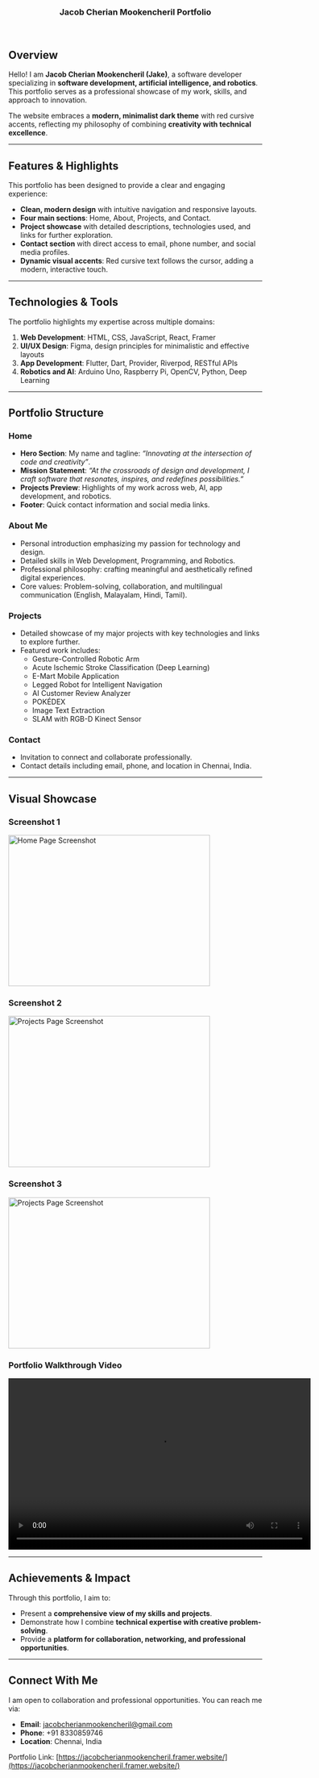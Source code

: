 <a name="readme-top"></a>

<div align="center">

<h3 align="center">Jacob Cherian Mookencheril Portfolio</h3><br>

</div>

## Overview

Hello! I am **Jacob Cherian Mookencheril (Jake)**, a software developer specializing in **software development, artificial intelligence, and robotics**. This portfolio serves as a professional showcase of my work, skills, and approach to innovation.  

The website embraces a **modern, minimalist dark theme** with red cursive accents, reflecting my philosophy of combining **creativity with technical excellence**.

---

## Features & Highlights

This portfolio has been designed to provide a clear and engaging experience:  

- **Clean, modern design** with intuitive navigation and responsive layouts.  
- **Four main sections**: Home, About, Projects, and Contact.  
- **Project showcase** with detailed descriptions, technologies used, and links for further exploration.  
- **Contact section** with direct access to email, phone number, and social media profiles.  
- **Dynamic visual accents**: Red cursive text follows the cursor, adding a modern, interactive touch.  

---

## Technologies & Tools

The portfolio highlights my expertise across multiple domains:  

1. **Web Development**: HTML, CSS, JavaScript, React, Framer  
2. **UI/UX Design**: Figma, design principles for minimalistic and effective layouts  
3. **App Development**: Flutter, Dart, Provider, Riverpod, RESTful APIs  
4. **Robotics and AI**: Arduino Uno, Raspberry Pi, OpenCV, Python, Deep Learning  

---

## Portfolio Structure

### **Home**
- **Hero Section**: My name and tagline: *“Innovating at the intersection of code and creativity”*.  
- **Mission Statement**: *“At the crossroads of design and development, I craft software that resonates, inspires, and redefines possibilities.”*  
- **Projects Preview**: Highlights of my work across web, AI, app development, and robotics.  
- **Footer**: Quick contact information and social media links.  

### **About Me**
- Personal introduction emphasizing my passion for technology and design.  
- Detailed skills in Web Development, Programming, and Robotics.  
- Professional philosophy: crafting meaningful and aesthetically refined digital experiences.  
- Core values: Problem-solving, collaboration, and multilingual communication (English, Malayalam, Hindi, Tamil).  

### **Projects**
- Detailed showcase of my major projects with key technologies and links to explore further.  
- Featured work includes:
  - Gesture-Controlled Robotic Arm  
  - Acute Ischemic Stroke Classification (Deep Learning)  
  - E-Mart Mobile Application  
  - Legged Robot for Intelligent Navigation  
  - AI Customer Review Analyzer  
  - POKÉDEX  
  - Image Text Extraction  
  - SLAM with RGB-D Kinect Sensor  

### **Contact**
- Invitation to connect and collaborate professionally.  
- Contact details including email, phone, and location in Chennai, India.  

---

## Visual Showcase

### Screenshot 1
<div class="image-container">
    <img src="Portfolio_Home.jpg" alt="Home Page Screenshot" width="400" height="300">
</div>

### Screenshot 2
<div class="image-container">
    <img src="Portfolio_bio.jpg" alt="Projects Page Screenshot" width="400" height="300">
</div>

### Screenshot 3
<div class="image-container">
    <img src="Portfolio_Project.jpg" alt="Projects Page Screenshot" width="400" height="300">
</div>


### Portfolio Walkthrough Video
<div class="video-container">
    <video width="600" height="340" controls>
        <source src="final recording.mp4" type="video/mp4">
        Your browser does not support the video tag.
    </video>
</div>

---

## Achievements & Impact

Through this portfolio, I aim to:  
- Present a **comprehensive view of my skills and projects**.  
- Demonstrate how I combine **technical expertise with creative problem-solving**.  
- Provide a **platform for collaboration, networking, and professional opportunities**.
  
---

## Connect With Me

I am open to collaboration and professional opportunities. You can reach me via:  

- **Email**: jacobcherianmookencheril@gmail.com  
- **Phone**: +91 8330859746  
- **Location**: Chennai, India  

Portfolio Link: [https://jacobcherianmookencheril.framer.website/](https://jacobcherianmookencheril.framer.website/)

